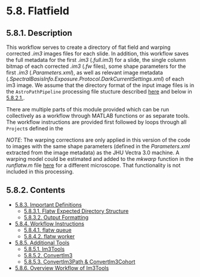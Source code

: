 # 5.8. Flatfield
## 5.8.1. Description
This workflow serves to create a directory of flat field and warping corrected *.im3* images files for each slide. In addition, this workflow saves the full metadata for the first *.im3* (*.full.im3*) for a slide, the single column bitmap of each corrected *.im3* (*.fw* files), some shape parameters for the first *.im3* (*.Parameters.xml*), as well as relevant image metadata (*.SpectralBasisInfo.Exposure.Protocol.DarkCurrentSettings.xml*) of each im3 image. We assume that the directory format of the input image files is in the ```AstroPathPipeline``` processing file stucture described [here](../../scans/docs/DirectoryOrganization.md#46-directory-organization) and below in [5.8.2.1.](#5821-flatw-expected-directory-structure "Title"). 

There are multiple parts of this module provided which can be run collectively as a workflow through MATLAB functions or as separate tools. The workflow instructions are provided first followed by loops through all ```Project```s defined in the 

*NOTE*: The warping corrections are only applied in this version of the code to images with the same shape parameters (defined in the *Parameters.xml* extracted from the image metadata) as the JHU Vectra 3.0 machine. A warping model could be estimated and added to the *mkwarp* function in the *runflatw.m* file [here](flatw_matlab/mtools) for a different microscope. That functionality is not included in this processing. 

## 5.8.2. Contents
- [5.8.3. Important Definitions](docs/ImportantDefinitions.md#583-important-definitions)
  - [5.8.3.1. Flatw Expected Directory Structure](docs/ImportantDefinitions.md#5831-flatw-expected-directory-structure)
  - [5.8.3.2. Output Formatting](docs/ImportantDefinitions.md#5832-output-formatting)
- [5.8.4. Workflow Instructions](docs/WorkflowInstructions.md#584-workflow-instructions)
  - [5.8.4.1. flatw queue](docs/WorkflowInstructions.md#5841-flatw_queue)
  - [5.8.4.2. flatw worker](docs/WorkflowInstructions.md#5842-flatw_worker)
- [5.8.5. Additional Tools](docs/AdditionalTools.md#585-additional-tools)
  - [5.8.5.1. Im3Tools](docs/AdditionalTools.md#5851-im3tools)
  - [5.8.5.2. ConvertIm3](docs/AdditionalTools.md#5852-convertim3)
  - [5.8.5.3. ConvertIm3Path & ConvertIm3Cohort](docs/AdditionalTools.md#5853-convertim3path--convertim3cohort)
- [5.8.6. Overview Workflow of Im3Tools](docs/OverviewWorkflowofIm3Tools.md#586-overview-workflow-of-im3tools)
